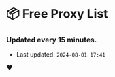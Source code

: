 # :package: Free Proxy List
### Updated every 15 minutes.

- Last updated: `2024-08-01 17:41`

:heart:
